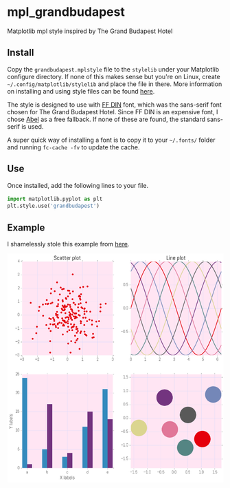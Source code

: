 # mpl_grandbudapest
Matplotlib mpl style inspired by The Grand Budapest Hotel

## Install
Copy the `grandbudapest.mplstyle` file to the `stylelib` under your Matplotlib configure directory. If none of this makes sense but you're on Linux, create `~/.config/matplotlib/stylelib` and place the file in there. More information on installing and using style files can be found [here](https://matplotlib.org/users/style_sheets.html).

The style is designed to use with [FF DIN](https://www.fontshop.com/families/ff-din) font, which was the sans-serif font chosen for The Grand Budapest Hotel. Since FF DIN is an expensive font, I chose [Abel](https://fonts.google.com/specimen/Abel) as a free fallback. If none of these are found, the standard sans-serif is used.

A super quick way of installing a font is to copy it to your `~/.fonts/` folder and running `fc-cache -fv` to update the cache.

## Use
Once installed, add the following lines to your file.
```python
import matplotlib.pyplot as plt
plt.style.use('grandbudapest')
```

## Example
I shamelessly stole this example from [here](https://matplotlib.org/gallery/style_sheets/ggplot.html?highlight=ggplot%20style%20sheet).

![grandbudapest example](/grandbudapest.png?raw=true "Example")


